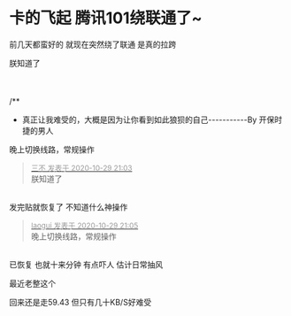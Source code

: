 # 卡的飞起 腾讯101绕联通了~


前几天都蛮好的 就现在突然绕了联通 是真的拉跨

朕知道了<br />
<br />
<br />
<br />
/**<br />
 * 真正让我难受的，大概是因为让你看到如此狼狈的自己-----------By 开保时捷的男人

晚上切换线路，常规操作

<div class="quote"><blockquote><font size="2"><a href="https://www.hostloc.com/forum.php?mod=redirect&amp;goto=findpost&amp;pid=9371330&amp;ptid=759981" target="_blank"><font color="#999999">三不 发表于 2020-10-29 21:03</font></a></font><br />
朕知道了</blockquote></div><br />
发完贴就恢复了 不知道什么神操作

<div class="quote"><blockquote><font size="2"><a href="https://www.hostloc.com/forum.php?mod=redirect&amp;goto=findpost&amp;pid=9371338&amp;ptid=759981" target="_blank"><font color="#999999">laogui 发表于 2020-10-29 21:05</font></a></font><br />
晚上切换线路，常规操作</blockquote></div><br />
已恢复 也就十来分钟 有点吓人 估计日常抽风

最近老整这个

回来还是走59.43 但只有几十KB/S好难受<img src="static/image/smiley/default/cry.gif" smilieid="4" border="0" alt="" /><img src="static/image/smiley/default/cry.gif" smilieid="4" border="0" alt="" /><img src="static/image/smiley/default/cry.gif" smilieid="4" border="0" alt="" />
